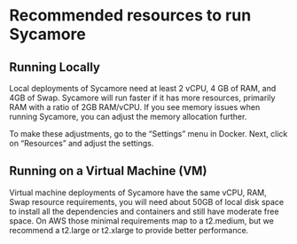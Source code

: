 # Recommended resources to run Sycamore 

## Running Locally 
Local deployments of Sycamore need at least 2 vCPU, 4 GB of RAM, and 4GB of Swap. Sycamore will run faster if it has more resources, primarily RAM with a ratio of 2GB RAM/vCPU. If you see memory issues when running Sycamore, you can adjust the memory allocation further. 

To make these adjustments, go to the “Settings” menu in Docker. Next, click on “Resources” and adjust the settings. 

## Running on a Virtual Machine (VM) 
Virtual machine deployments of Sycamore have the same vCPU, RAM, Swap resource requirements, you will need about 50GB of local disk space to install all the dependencies and containers and still have moderate free space. On AWS those minimal requirements map to a t2.medium, but we recommend a t2.large or t2.xlarge to provide better performance. 
